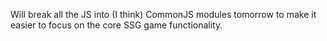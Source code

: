 Will break all the JS into (I think) CommonJS modules tomorrow to make it easier to focus on the core SSG game functionality.